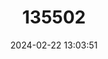 ---
title: "135502"
category: "Salmo rhodanensis"
draft: false
date: 2024-02-22 13:03:51
languages:
  English: ["Rhône trout"]
---